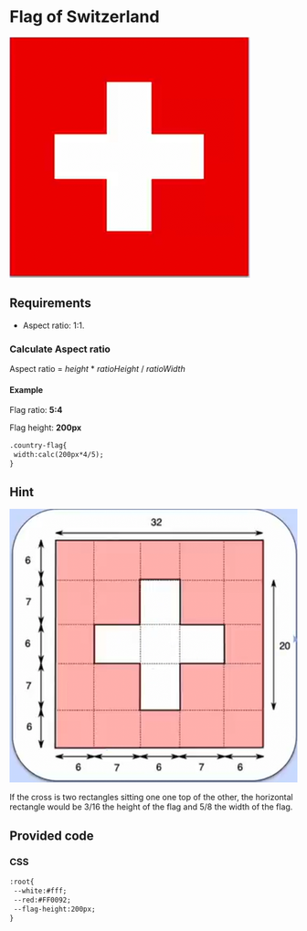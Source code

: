 # Flag of Switzerland

![Flag  of Switzerland](./FlagOfSwitzerland.png)

## Requirements

- Aspect ratio: 1:1.

### Calculate Aspect ratio

Aspect ratio = *height* * *ratioHeight* / *ratioWidth*

#### Example

Flag ratio: **5:4**

Flag height: **200px**

    .country-flag{
     width:calc(200px*4/5);
    }

## Hint

![Hint](./Hint.png)

If the cross is two rectangles sitting one one top of the other, the horizontal rectangle would be 3/16 the height of the
flag and 5/8 the width of the flag.

## Provided code

### CSS

    :root{
     --white:#fff;
     --red:#FF0092;
     --flag-height:200px;
    }


